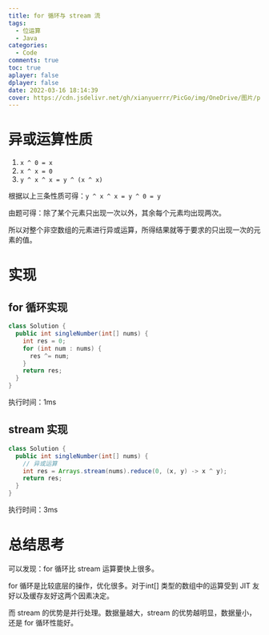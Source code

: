 ```yaml
---
title: for 循环与 stream 流
tags:
  - 位运算
  - Java
categories:
  - Code
comments: true
toc: true
aplayer: false
dplayer: false
date: 2022-03-16 18:14:39
cover: https://cdn.jsdelivr.net/gh/xianyuerrr/PicGo/img/OneDrive/图片/pixiv/85499466_p0.jpg
---
```


# 异或运算性质

1. `x ^ 0 = x`
2. `x ^ x = 0`
3. `y ^ x ^ x = y ^ (x ^ x)`

根据以上三条性质可得：`y ^ x ^ x = y ^ 0 = y`

由题可得：除了某个元素只出现一次以外，其余每个元素均出现两次。

所以对整个非空数组的元素进行异或运算，所得结果就等于要求的只出现一次的元素的值。



# 实现

## for 循环实现

```java
class Solution {
  public int singleNumber(int[] nums) {
​    int res = 0;
​    for (int num : nums) {
​      res ^= num;
​    }
​    return res;
  }
}
```

执行时间：1ms



## stream 实现

```java
class Solution {
  public int singleNumber(int[] nums) {
​    // 异或运算
​    int res = Arrays.stream(nums).reduce(0, (x, y) -> x ^ y);
​    return res;
  }
}
```

执行时间：3ms



# 总结思考

可以发现：for 循环比 stream 运算要快上很多。

for 循环是比较底层的操作，优化很多。对于int[] 类型的数组中的运算受到 JIT 友好以及缓存友好这两个因素决定。

而 stream 的优势是并行处理。数据量越大，stream 的优势越明显，数据量小，还是 for 循环性能好。
